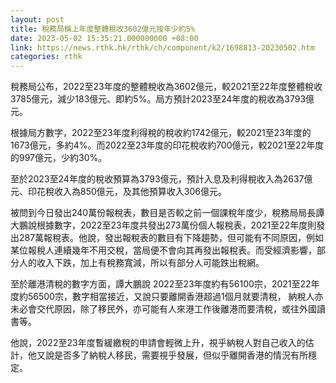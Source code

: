 ```yaml
---
layout: post
title: 稅務局稱上年度整體稅收3602億元按年少約5%
date: 2023-05-02 15:35:21.000000000 +08:00
link: https://news.rthk.hk/rthk/ch/component/k2/1698813-20230502.htm
categories: rthk
---
```


稅務局公布，2022至23年度的整體稅收為3602億元，較2021至22年度整體稅收3785億元，減少183億元、即約5%。局方預計2023至24年度的稅收為3793億元。

根據局方數字，2022至23年度利得稅的稅收約1742億元，較2021至23年度的1673億元，多約4%。而2022至23年度的印花稅收約700億元，較2021至22年度的997億元，少約30%。

至於2023至24年度的稅收預算為3793億元，預計入息及利得稅收入為2637億元、印花稅收入為850億元，及其他預算收入306億元。

被問到今日發出240萬份報稅表，數目是否較之前一個課稅年度少，稅務局局長譚大鵬說根據數字，2022至23年度共發出273萬份個人報稅表，2021至22年度則發出287萬報稅表。他說，發出報稅表的數目有下降趨勢，但可能有不同原因，例如某位報稅人連續幾年不用交稅，當局便不會向其再發出報稅表。而受經濟影響，部分人的收入下跌，加上有稅務寬減，所以有部分人可能跌出稅網。

至於離港清稅的數字方面，譚大鵬說 2022至23年度約有56100宗，2021至22年度約56500宗，數字相當接近，又說只要離開香港超過1個月就要清稅， 納稅人亦未必會交代原因，除了移民外，亦可能有人來港工作後離港而要清稅，或往外國讀書等。

他說，2022至23年度暫緩繳稅的申請會輕微上升，視乎納稅人對自己收入的估計，他又說是否多了納稅人移民，需要視乎發展，但似乎離開香港的情況有所穩定。
